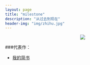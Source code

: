 ```yaml
---
layout: page
title: "milestone"
description: "从过去到现在"
header-img: "img/zhihu.jpg"
---
```



<center>
    <p><img src="http://7xlfkx.com1.z0.glb.clouddn.com/white2.jpg" align="center"></p>
</center>


###代表作：


- [我的简书](http://www.jianshu.com/u/512c2d80c990)







